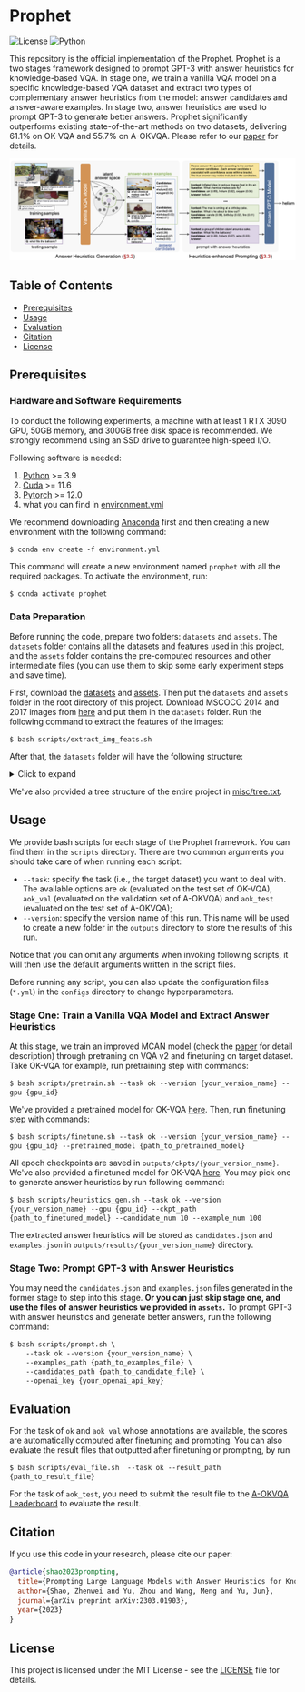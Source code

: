 # Prophet

![License](https://img.shields.io/badge/license-MIT-green)
![Python](https://img.shields.io/badge/python-3.9-blue)

This repository is the official implementation of the Prophet. Prophet is a two stages framework designed to prompt GPT-3 with answer heuristics for knowledge-based VQA. In stage one, we train a vanilla VQA model on a specific knowledge-based VQA dataset and extract two types of complementary answer heuristics from the model: answer candidates and answer-aware examples. In stage two, answer heuristics are used to prompt GPT-3 to generate better answers. Prophet significantly outperforms existing state-of-the-art methods on two datasets, delivering 61.1% on OK-VQA and 55.7% on A-OKVQA. Please refer to our [paper](https://arxiv.org/pdf/2303.01903.pdf) for details.

![prophet](misc/framework.png)

## Table of Contents

- [Prerequisites](#prerequisites)
- [Usage](#usage)
- [Evaluation](#evaluation)
- [Citation](#citation)
- [License](#license)
<!-- - [Acknowledgement](#acknowledgement) -->

## Prerequisites

### Hardware and Software Requirements

To conduct the following experiments, a machine with at least 1 RTX 3090 GPU, 50GB memory, and 300GB free disk space is recommended. We strongly recommend using an SSD drive to guarantee high-speed I/O.

Following software is needed:

1. [Python](https://www.python.org/downloads/) >= 3.9
2. [Cuda](https://developer.nvidia.com/cuda-toolkit) >= 11.6
3. [Pytorch](https://pytorch.org/get-started/locally/) >= 12.0
5. what you can find in [environment.yml](environment.yml)

We recommend downloading [Anaconda](https://www.anaconda.com/) first and then creating a new environment with the following command:

``` shell
$ conda env create -f environment.yml
```

This command will create a new environment named `prophet` with all the required packages. To activate the environment, run:

``` shell
$ conda activate prophet
```

### Data Preparation

Before running the code, prepare two folders: `datasets` and `assets`. The `datasets` folder contains all the datasets and features used in this project, and the `assets` folder contains the pre-computed resources and other intermediate files (you can use them to skip some early experiment steps and save time).

First, download the [datasets](https://awma1-my.sharepoint.com/:u:/g/personal/yuz_l0_tn/Ebzd7EANzHVHnh3FvYvCJ7kBkJf56iT1Obe5L2PZAzgM2g?download=1) and [assets](https://awma1-my.sharepoint.com/:u:/g/personal/yuz_l0_tn/Ec5NPIswAxlEqi74qwGjIf0BKInF0O6nwW5dtn4h3GOUsQ?download=1). Then put the `datasets` and `assets` folder in the root directory of this project. Download MSCOCO 2014 and 2017 images from [here](https://cocodataset.org/#download) and put them in the `datasets` folder. Run the following command to extract the features of the images:

``` shell
$ bash scripts/extract_img_feats.sh
```

After that, the `datasets` folder will have the following structure:

<details>
<summary>Click to expand</summary>

```
datasets
├── aokvqa
│   ├── aokvqa_v1p0_test.json
│   ├── aokvqa_v1p0_train.json
│   └── aokvqa_v1p0_val.json
├── coco2014
│   ├── train2014
│   └── val2014
├── coco2014_feats
│   ├── train2014
│   └── val2014
├── coco2017
│   ├── test2017
│   ├── train2017
│   └── val2017
├── coco2017_feats
│   ├── test2017
│   ├── train2017
│   └── val2017
├── okvqa
│   ├── mscoco_train2014_annotations.json
│   ├── mscoco_val2014_annotations.json
│   ├── OpenEnded_mscoco_train2014_questions.json
│   └── OpenEnded_mscoco_val2014_questions.json
└── vqav2
    ├── v2_mscoco_train2014_annotations.json
    ├── v2_mscoco_val2014_annotations.json
    ├── v2_OpenEnded_mscoco_train2014_questions.json
    ├── v2_OpenEnded_mscoco_val2014_questions.json
    ├── v2valvg_no_ok_annotations.json
    ├── v2valvg_no_ok_questions.json
    ├── VG_annotations.json
    └── VG_questions.json
```
</details>

We've also provided a tree structure of the entire project in [misc/tree.txt](misc/tree.txt).

## Usage

We provide bash scripts for each stage of the Prophet framework. You can find them in the `scripts` directory. There are two common arguments you should take care of when running each script:

- `--task`: specify the task (i.e., the target dataset) you want to deal with. The available options are `ok` (evaluated on the test set of OK-VQA), `aok_val` (evaluated on the validation set of A-OKVQA) and `aok_test` (evaluated on the test set of A-OKVQA);
- `--version`: specify the version name of this run. This name will be used to create a new folder in the `outputs` directory to store the results of this run.

Notice that you can omit any arguments when invoking following scripts, it will then use the default arguments written in the script files.

Before running any script, you can also update the configuration files (`*.yml`) in the `configs` directory to change hyperparameters.

### Stage One: Train a Vanilla VQA Model and Extract Answer Heuristics

At this stage, we train an improved MCAN model (check the [paper](https://arxiv.org/pdf/2303.01903.pdf) for detail description) through pretraning on VQA v2 and finetuning on target dataset. Take OK-VQA for example, run pretraining step with commands:

```shell
$ bash scripts/pretrain.sh --task ok --version {your_version_name} --gpu {gpu_id}
```

We've provided a pretrained model for OK-VQA [here](https://awma1-my.sharepoint.com/:u:/g/personal/yuz_l0_tn/EcdTatraOqRJnZXBDXfr7QQBPtn8QYCa2m3Pvq0LlEml9Q?download=1). Then, run finetuning step with commands:

```shell
$ bash scripts/finetune.sh --task ok --version {your_version_name} --gpu {gpu_id} --pretrained_model {path_to_pretrained_model}
```

All epoch checkpoints are saved in `outputs/ckpts/{your_version_name}`. We've also provided a finetuned model for OK-VQA [here](https://awma1-my.sharepoint.com/:u:/g/personal/yuz_l0_tn/ESUb093PgyZFtLnU_RIYJQsBN_PU0jJdu-eFUb1-4T4mIQ?download=1). You may pick one to generate answer heuristics by run following command:

```shell
$ bash scripts/heuristics_gen.sh --task ok --version {your_version_name} --gpu {gpu_id} --ckpt_path {path_to_finetuned_model} --candidate_num 10 --example_num 100
```

The extracted answer heuristics will be stored as `candidates.json` and `examples.json` in `outputs/results/{your_version_name}` directory.

### Stage Two: Prompt GPT-3 with Answer Heuristics

You may need the `candidates.json` and `examples.json` files generated in the former stage to step into this stage. **Or you can just skip stage one, and use the files of answer heuristics we provided in `assets`.** To prompt GPT-3 with answer heuristics and generate better answers, run the following command:

```shell
$ bash scripts/prompt.sh \
    --task ok --version {your_version_name} \
    --examples_path {path_to_examples_file} \ 
    --candidates_path {path_to_candidate_file} \
    --openai_key {your_openai_api_key}
```

## Evaluation

For the task of `ok` and `aok_val` whose annotations are available, the scores are automatically computed after finetuning and prompting. You can also evaluate the result files that outputted after finetuning or prompting, by run

```shell
$ bash scripts/eval_file.sh  --task ok --result_path {path_to_result_file}
```

For the task of `aok_test`, you need to submit the result file to the [A-OKVQA Leaderboard](https://leaderboard.allenai.org/a-okvqa/submissions/public) to evaluate the result.

## Citation

If you use this code in your research, please cite our paper:

```BibTex
@article{shao2023prompting,
  title={Prompting Large Language Models with Answer Heuristics for Knowledge-based Visual Question Answering},
  author={Shao, Zhenwei and Yu, Zhou and Wang, Meng and Yu, Jun},
  journal={arXiv preprint arXiv:2303.01903},
  year={2023}
}
```

## License

This project is licensed under the MIT License - see the [LICENSE](LICENSE) file for details.